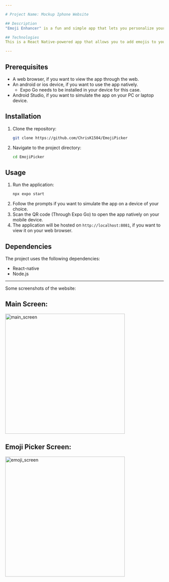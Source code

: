 ```yaml
---

# Project Name: Mockup Iphone Website

## Description
"Emoji Enhancer" is a fun and simple app that lets you personalize your gallery photos by adding your favorite emojis. Choose any picture from your gallery, drag and drop emojis onto it, resize them, and save your newly enhanced creations with just a tap. Perfect for adding a touch of fun and expression to your photos! 

## Technologies
This is a React Native-powered app that allows you to add emojis to your gallery photos with ease. Built for both iOS and Android, this cross-platform app lets you select images from your gallery, overlay emojis, customize their size and position, and save the updated photos directly to your device. Third-party components, such as GestureHandler, Animated and Pressable, were used to enable this type of functionality. Android Studio was used throughout the development process to acitvely simulate the app on both iOS and Android.

---
```


## Prerequisites
- A web browser, if you want to view the app through the web.
- An android or ios device, if you want to use the app natively.
   - Expo Go needs to be installed in your device for this case.
- Android Studio, if you want to simulate the app on your PC or laptop device.

## Installation
1. Clone the repository:
    ```bash
    git clone https://github.com/ChrisK1504/EmojiPicker
    ```
2. Navigate to the project directory:
    ```bash
    cd EmojiPicker
    ```

## Usage
1. Run the application:
    ```bash
    npx expo start
    ```
2. Follow the prompts if you want to simulate the app on a device of your choice.
3. Scan the QR code (Through Expo Go) to open the app natively on your mobile device.
4. The application will be hosted on `http://localhost:8081`, if you want to view it on your web browser.

## Dependencies
The project uses the following dependencies:
- React-native
- Node.js

---

Some screenshots of the website:
## Main Screen:
<img width="380" alt="main_screen" src="https://github.com/user-attachments/assets/a0954396-751e-4967-a1dd-d2f986b156c2">

## Emoji Picker Screen:
<img width="380" alt="emoji_screen" src="https://github.com/user-attachments/assets/cad58ee5-a6ff-4bf5-a766-79202ae2f527">



